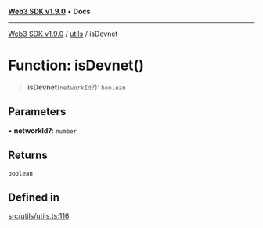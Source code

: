 [**Web3 SDK v1.9.0**](../../../README.md) • **Docs**

***

[Web3 SDK v1.9.0](../../../globals.md) / [utils](../README.md) / isDevnet

# Function: isDevnet()

> **isDevnet**(`networkId`?): `boolean`

## Parameters

• **networkId?**: `number`

## Returns

`boolean`

## Defined in

[src/utils/utils.ts:116](https://github.com/Mystic-Nayy/alephium-web3/blob/ee41f5e0e7d7fb0b155fe62f05b2ac03772895ca/packages/web3/src/utils/utils.ts#L116)
